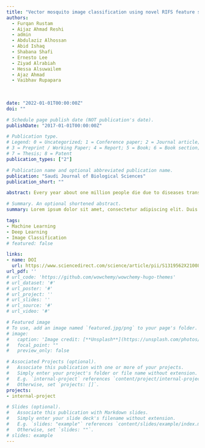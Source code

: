 ```yaml
---
title: "Vector mosquito image classification using novel RIFS feature selection and machine learning models for disease epidemiology"
authors:
  - Furqan Rustam
  - Aijaz Ahmad Reshi
  - admin
  - Abdulaziz Alhossan
  - Abid Ishaq
  - Shabana Shafi
  - Ernesto Lee
  - Ziyad Alrabiah
  - Hessa Alsuwailem
  - Ajaz Ahmad
  - Vaibhav Rupapara
  
  
  
date: "2022-01-01T00:00:00Z"
doi: ""

# Schedule page publish date (NOT publication's date).
publishDate: "2017-01-01T00:00:00Z"

# Publication type.
# Legend: 0 = Uncategorized; 1 = Conference paper; 2 = Journal article;
# 3 = Preprint / Working Paper; 4 = Report; 5 = Book; 6 = Book section;
# 7 = Thesis; 8 = Patent
publication_types: ["2"]

# Publication name and optional abbreviated publication name.
publication: "Saudi Journal of Biological Sciences"
publication_short: ""

abstract: Every year about one million people die due to diseases transmitted by mosquitoes. The infection is transmitted to a person when an infected mosquito stings, injecting the saliva into the human body. The best possible way to prevent a mosquito-borne infection till date is to save the humans from exposure to mosquito bites. This study proposes a Machine Learning (ML) and Deep Learning based system to detect the presence of two critical disease spreading classes of mosquitoes such as the Aedes and Culex. The proposed system will effectively aid in epidemiology to design evidence-based policies and decisions by analyzing the risks and transmission. The study proposes an effective methodology for the classification of mosquitoes using ML and CNN models.  

# Summary. An optional shortened abstract.
summary: Lorem ipsum dolor sit amet, consectetur adipiscing elit. Duis posuere tellus ac convallis placerat. Proin tincidunt magna sed ex sollicitudin condimentum.

tags:
- Machine Learning
- Deep Learning
- Image Classification
# featured: false

links:
- name: DOI
  url: https://www.sciencedirect.com/science/article/pii/S1319562X21008226
url_pdf: ''
# url_code: 'https://github.com/wowchemy/wowchemy-hugo-themes'
# url_dataset: '#'
# url_poster: '#'
# url_project: ''
# url_slides: ''
# url_source: '#'
# url_video: '#'

# Featured image
# To use, add an image named `featured.jpg/png` to your page's folder. 
# image:
#   caption: 'Image credit: [**Unsplash**](https://unsplash.com/photos/s9CC2SKySJM)'
#   focal_point: ""
#   preview_only: false

# Associated Projects (optional).
#   Associate this publication with one or more of your projects.
#   Simply enter your project's folder or file name without extension.
#   E.g. `internal-project` references `content/project/internal-project/index.md`.
#   Otherwise, set `projects: []`.
projects:
- internal-project

# Slides (optional).
#   Associate this publication with Markdown slides.
#   Simply enter your slide deck's filename without extension.
#   E.g. `slides: "example"` references `content/slides/example/index.md`.
#   Otherwise, set `slides: ""`.
# slides: example
---
```


<!-- {{% callout note %}}
Create your slides in Markdown - click the *Slides* button to check out the example.
{{% /callout %}}

Supplementary notes can be added here, including [code, math, and images](https://wowchemy.com/docs/writing-markdown-latex/). -->
